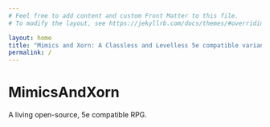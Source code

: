 ```yaml
---
# Feel free to add content and custom Front Matter to this file.
# To modify the layout, see https://jekyllrb.com/docs/themes/#overriding-theme-defaults

layout: home
title: "Mimics and Xorn: A Classless and Levelless 5e compatible variant"
permalink: /
---
```

# MimicsAndXorn
A living open-source, 5e compatible RPG.
